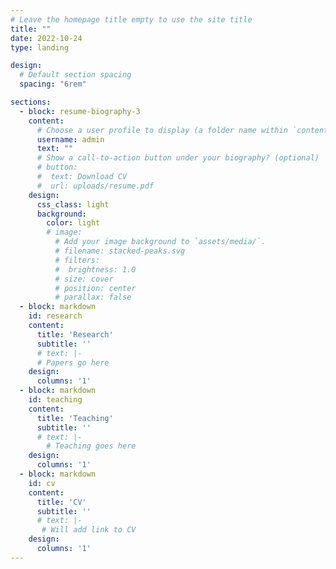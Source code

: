 ```yaml
---
# Leave the homepage title empty to use the site title
title: ""
date: 2022-10-24
type: landing

design:
  # Default section spacing
  spacing: "6rem"

sections:
  - block: resume-biography-3
    content:
      # Choose a user profile to display (a folder name within `content/authors/`)
      username: admin
      text: ""
      # Show a call-to-action button under your biography? (optional)
      # button:
      #  text: Download CV
      #  url: uploads/resume.pdf
    design:
      css_class: light
      background:
        color: light
        # image:
          # Add your image background to `assets/media/`.
          # filename: stacked-peaks.svg
          # filters:
          #  brightness: 1.0
          # size: cover
          # position: center
          # parallax: false
  - block: markdown
    id: research
    content:
      title: 'Research'
      subtitle: ''
      # text: |-
      # Papers go here
    design:
      columns: '1'
  - block: markdown
    id: teaching
    content:
      title: 'Teaching'
      subtitle: ''
      # text: |-
        # Teaching goes here
    design:
      columns: '1'  
  - block: markdown
    id: cv
    content:
      title: 'CV'
      subtitle: ''
      # text: |-
       # Will add link to CV
    design:
      columns: '1'             
---
```

